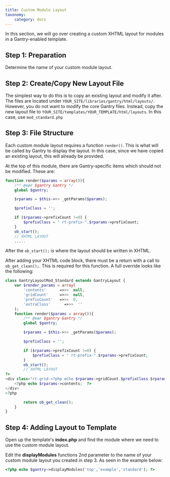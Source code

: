 ```yaml
---
title: Custom Module Layout
taxonomy:
    category: docs
---
```


In this section, we will go over creating a custom XHTML layout for modules in a Gantry-enabled template.

Step 1: Preparation
-------------------
Determine the name of your custom module layout.


Step 2: Create/Copy New Layout File
-----------------------------------
The simplest way to do this is to copy an existing layout and modify it after. The files are located under `YOUR_SITE/libraries/gantry/html/layouts/`. However, you do not want to modify the core Gantry files. Instead, copy the new layout file to `YOUR_SITE/templates/YOUR_TEMPLATE/html/layouts`. In this case, use `mod_standard.php`


Step 3: File Structure
----------------------
Each custom module layout requires a function `render()`. This is what will be called by Gantry to display the layout. In this case, since we have copied an existing layout, this will already be provided.

At the top of this module, there are Gantry-specific items which should not be modified. These are:

```php
function render($params = array()){
    /** @var $gantry Gantry */
    global $gantry;

    $rparams = $this->>> _getParams($params);

    $prefixClass = '';

    if ($rparams->prefixCount !=0) {
        $prefixClass = " rt-prefix-".$rparams->prefixCount;
    }
    ob_start();
    // XHTML LAYOUT
    .....
```

After the `ob_start();` is where the layout should be written in XHTML.

After adding your XHTML code block, there must be a return with a call to `ob_get_clean();`. This is required for this function. A full override looks like the following:

```php
class GantryLayoutMod_Standard extends GantryLayout {
    var $render_params = array(
        'contents'      =>>>  null,
        'gridCount'     =>>>  null,
        'prefixCount'   =>>>  0,
        'extraClass'      =>>>  ''
    );
    function render($params = array()){
        /** @var $gantry Gantry */
        global $gantry;

        $rparams = $this->>> _getParams($params);

        $prefixClass = '';

        if ($rparams->prefixCount !=0) {
            $prefixClass = " rt-prefix-".$rparams->prefixCount;
        }
        ob_start();
        // XHTML LAYOUT
?>
<div class="rt-grid-<?php echo $rparams->gridCount.$prefixClass.$rparams->extraClass; ?>">
    <?php echo $rparams->contents;  ?>
</div>
<?php

        return ob_get_clean();
    }
}
```

Step 4: Adding Layout to Template
---------------------------------
Open up the template's **index.php** and find the module where we need to use the custom module layout.

Edit the **displayModules** functions 2nd parameter to the name of your custom module layout you created in step 3. As seen in the example below:

```php
<?php echo $gantry->displayModules('top','example','standard'); ?>
```
